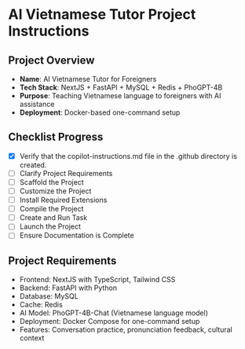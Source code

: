 # AI Vietnamese Tutor Project Instructions

## Project Overview
- **Name**: AI Vietnamese Tutor for Foreigners
- **Tech Stack**: NextJS + FastAPI + MySQL + Redis + PhoGPT-4B
- **Purpose**: Teaching Vietnamese language to foreigners with AI assistance
- **Deployment**: Docker-based one-command setup

## Checklist Progress

- [x] Verify that the copilot-instructions.md file in the .github directory is created.
- [ ] Clarify Project Requirements
- [ ] Scaffold the Project
- [ ] Customize the Project
- [ ] Install Required Extensions
- [ ] Compile the Project
- [ ] Create and Run Task
- [ ] Launch the Project
- [ ] Ensure Documentation is Complete

## Project Requirements
- Frontend: NextJS with TypeScript, Tailwind CSS
- Backend: FastAPI with Python
- Database: MySQL
- Cache: Redis
- AI Model: PhoGPT-4B-Chat (Vietnamese language model)
- Deployment: Docker Compose for one-command setup
- Features: Conversation practice, pronunciation feedback, cultural context